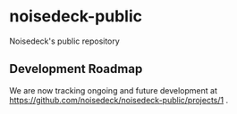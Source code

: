 # noisedeck-public
Noisedeck's public repository

## Development Roadmap ##
We are now tracking ongoing and future development at https://github.com/noisedeck/noisedeck-public/projects/1 .

